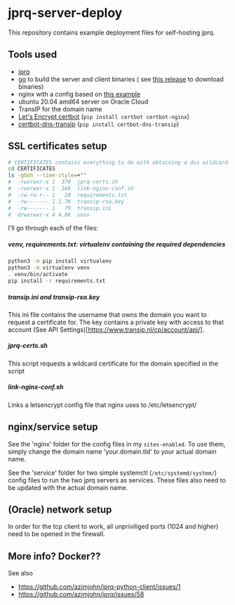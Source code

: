# jprq-server-deploy

This repository contains example deployment files for self-hosting jprq.

## Tools used

- [jprq](https://github.com/azimjohn/jprq)
- [go](https://go.dev/doc/install) to build the server and client binaries (
  see [this release](https://github.com/robinvandernoord/jprq/releases/tag/1.1.0) to download binaries)
- nginx with a config based
  on [this example](https://github.com/azimjohn/jprq-python-client/issues/1#issuecomment-675040204)
- ubuntu 20.04 amd64 server on Oracle Cloud
- TransIP for the domain name
- [Let's Encrypt certbot](https://certbot.eff.org/) (`pip install certbot certbot-nginx`)
- [certbot-dns-transip](https://github.com/hsmade/certbot-dns-transip/) (`pip install certbot-dns-transip`)

## SSL certificates setup

```bash
# CERTIFICATES contains everything to do with obtaining a dns wildcard certificate
cd CERTIFICATES
ls -gGoh --time-style=+""
#  -rwxrwxr-x 1  370  jprq-certs.sh
#  -rwxrwxr-x 1  166  link-nginx-conf.sh
#  -rw-rw-r-- 1   28  requirements.txt
#  -rw------- 1 1.7K  transip-rsa.key
#  -rw------- 1   79  transip.ini
#  drwxrwxr-x 4 4.0K  venv
```

I'll go through each of the files:

##### venv, requirements.txt: virtualenv containing the required dependencies

```bash
python3 -m pip install virtualenv
python3 -m virtualenv venv
. venv/bin/activate
pip install -r requirements.txt 
```

##### transip.ini and transip-rsa.key

This ini file contains the username that owns the domain you want to request a certificate for. The key contains a
private key with access to that account (See API Settings)[https://www.transip.nl/cp/account/api/].

##### jprq-certs.sh

This script requests a wildcard certificate for the domain specified in the script

##### link-nginx-conf.sh

Links a letsencrypt config file that nginx uses to /etc/letsencrypt/

## nginx/service setup

See the 'nginx' folder for the config files in my `sites-enabled`. To use them, simply change the domain name
'your.domain.tld' to your actual domain name.

See the 'service' folder for two simple systemctl (`/etc/systemd/system/`) config files to run the two jprq servers as
services. These files also need to be updated with the actual domain name.

## (Oracle) network setup

In order for the tcp client to work, all unpriviliged ports (1024 and higher) need to be opened in the firewall.

## More info? Docker??

See also

- https://github.com/azimjohn/jprq-python-client/issues/1
- https://github.com/azimjohn/jprq/issues/58
